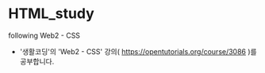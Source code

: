 # HTML_study
following Web2 - CSS


- '생활코딩'의 'Web2 - CSS' 강의( https://opentutorials.org/course/3086 )를 공부합니다.

